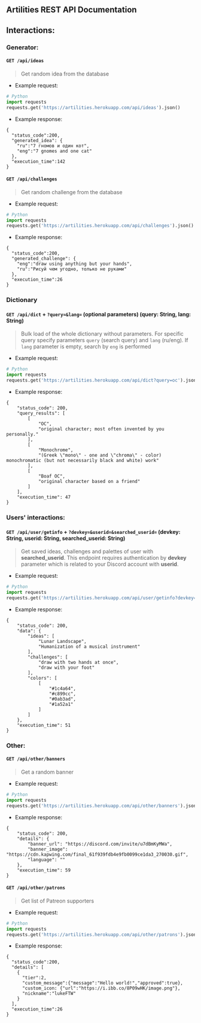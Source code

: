 ## Artilities REST API Documentation
## Interactions:
### Generator:
#### `GET /api/ideas`
> Get random idea from the database
- Example request:
```py
# Python
import requests
requests.get('https://artilities.herokuapp.com/api/ideas').json()
```
- Example response:
```
{
  "status_code":200,
  "generated_idea": {
    "ru":"7 гномов и один кот",
    "eng":"7 gnomes and one cat"
  },
  "execution_time":142
}
```

#### `GET /api/challenges`
> Get random challenge from the database
- Example request:
```py
# Python
import requests
requests.get('https://artilities.herokuapp.com/api/challenges').json()
```
- Example response:
```
{
  "status_code":200,
  "generated_challenge": {
    "eng":"draw using anything but your hands",
    "ru":"Рисуй чем угодно, только не руками"
  },
  "execution_time":26
}
```

### Dictionary
#### `GET /api/dict` + `?query=&lang=` (optional parameters) (query: String, lang: String)
> Bulk load of the whole dictionary without parameters. For specific query specify parameters `query` (search query) and `lang` (ru/eng). If `lang` parameter is empty, search by `eng` is performed
- Example request:
```py
# Python
import requests
requests.get('https://artilities.herokuapp.com/api/dict?query=oc').json()
```
- Example response:
```
{
    "status_code": 200,
    "query_results": [
        [
            "OC",
            "original character; most often invented by you personally."
        ],
        [
            "Monochrome",
            "(Greek \"mono\" - one and \"chroma\" - color) monochromatic (but not necessarily black and white) work"
        ],
        [
            "Boaf OC",
            "original character based on a friend"
        ]
    ],
    "execution_time": 47
}
```

### Users' interactions:
#### `GET /api/user/getinfo` + `?devkey=&userid=&searched_userid=` (devkey: String, userid: String, searched_userid: String)
> Get saved ideas, challenges and palettes of user with **searched_userid**. This endpoint requires authentication by **devkey** parameter which is related to your Discord account with **userid**.
- Example request:
```py
# Python
import requests
requests.get('https://artilities.herokuapp.com/api/user/getinfo?devkey=abc&userid=468470176887734288&searched_userid=468470176887734288').json()
```

- Example response:
```
{
    "status_code": 200,
    "data": {
        "ideas": [
            "Lunar Landscape",
            "Humanization of a musical instrument"
        ],
        "challenges": [
            "draw with two hands at once",
            "draw with your foot"
        ],
        "colors": [
            [
                "#1c4a64",
                "#c899cc",
                "#0ab3ad",
                "#1a52a1"
            ]
        ]
    },
    "execution_time": 51
}
```

### Other:
#### `GET /api/other/banners`
> Get a random banner
- Example request:
```py
# Python
import requests
requests.get('https://artilities.herokuapp.com/api/other/banners').json()
```
- Example response:
```
{
    "status_code": 200,
    "details": {
        "banner_url": "https://discord.com/invite/u7dBmKyMWa",
        "banner_image": "https://cdn.kapwing.com/final_61f939fdb4e9fb0099ce1da3_270030.gif",
        "language": ""
    },
    "execution_time": 59
}
```

#### `GET /api/other/patrons`
> Get list of Patreon supporters
- Example request:
```py
# Python
import requests
requests.get('https://artilities.herokuapp.com/api/other/patrons').json()
```
- Example response:
```
{
  "status_code":200,
  "details": [
    {
      "tier":2,
      "custom_message":{"message":"Hello world!","approved":true},
      "custom_icon: {"url":"https://i.ibb.co/8P09wHK/image.png"},
      "nickname":"lukeFTW"
    }
  ],
  "execution_time":26
}
```
